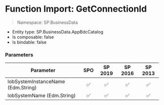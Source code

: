 # Function Import: GetConnectionId

> Namespace: SP.BusinessData

- Entity type: SP.BusinessData.AppBdcCatalog
- Is composable: false
- Is bindable: false

### Parameters

Parameter | SPO | SP 2019 | SP 2016 | SP 2013
----------|:---:|:-------:|:-------:|:-------:
lobSystemInstanceName (Edm.String) | ✅ | ✅ | ✅ | ✅
lobSystemName (Edm.String) | ✅ | ✅ | ✅ | ✅